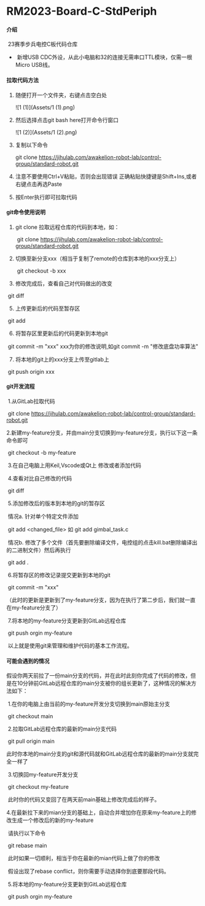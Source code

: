 # RM2023-Board-C-StdPeriph

#### 介绍
​	23赛季步兵电控C板代码仓库

- ​	新增USB CDC外设，从此小电脑和32的连接无需串口TTL模块，仅需一根Micro USB线。

#### 拉取代码方法
1. 随便打开一个文件夹，右键点击空白处

   ![1 (1)](Assets/1 (1).png)

2. 然后选择点击git bash here打开命令行窗口

   ![1 (2)](Assets/1 (2).png)

3. 复制以下命令

   git clone https://jihulab.com/awakelion-robot-lab/control-group/standard-robot.git

4. 注意不要使用Ctrl+V粘贴，否则会出现错误
   正确粘贴快捷键是Shift+Ins,或者右键点击再选Paste

5. 按Enter执行即可拉取代码

   

#### git命令使用说明
1. git clone 拉取远程仓库的代码到本地，如：

     ​	git clone https://jihulab.com/awakelion-robot-lab/control-group/standard-robot.git
     
2. 切换至新分支xxx（相当于复制了remote的仓库到本地的xxx分支上）

     ​	git checkout -b xxx 


3. 修改完成后，查看自己对代码做出的改变

​			git diff 

5. 上传更新后的代码至暂存区


​			git add 

6. 将暂存区里更新后的代码更新到本地git
	

​			git commit -m "xxx"            xxx为你的修改说明,如git commit -m "修改底盘功率算法"

7.  将本地的git上的xxx分支上传至gitlab上

​			git push origin xxx



#### git开发流程

​	1.从GitLab拉取代码

​				git clone https://jihulab.com/awakelion-robot-lab/control-group/standard-robot.git

​	2.新建my-feature分支，并由main分支切换到my-feature分支，执行以下这一条命令即可

​				git checkout -b my-feature

​	3.在自己电脑上用Keil,Vscode或Qt上 修改或者添加代码

​	4.查看对比自己修改的代码

​				git diff

​	5.添加修改后的版本到本地的git的暂存区

​		情况a.	针对单个特定文件添加

​					git add <changed_file>  如 git add gimbal_task.c

​		情况b.	修改了多个文件（首先要删除编译文件，电控组的点击kill.bat删除编译出的二进制文件）然后再执行

​					git add .

​	6.将暂存区的修改记录提交更新到本地的git   

​				git commit -m "xxx"

​		（此时的更新是更新到了my-feature分支，因为在执行了第二步后，我们就一直在my-feature分支了）

​	7.将本地的my-feature分支更新到GitLab远程仓库

​				git push orgin my-feature

​	以上就是使用git来管理和维护代码的基本工作流程。




#### 可能会遇到的情况
​	假设你两天前拉了一份main分支的代码，并在此时此刻你完成了代码的修改，但是在10分钟前GitLab远程仓库的main分支被你的组长更新了，这种情况的解决方法如下：

​	1.在你的电脑上由当前的my-feature开发分支切换到main原始主分支

​			git checkout main

​	2.拉取GitLab远程仓库的最新的main分支代码

​			git pull origin main

​		此时你本地的main分支的git和源代码就和GitLab远程仓库的最新的main分支就完全一样了

​	3.切换回my-feature开发分支

​			git checkout my-feature

​    	此时你的代码又变回了在两天前main基础上修改完成后的样子。

​	4.在最新拉下来的mian分支的基础上，自动合并增加你在原来my-feature上的修改生成一个修改后的新的my-feature

​	请执行以下命令

​			git rebase main

​		此时如果一切顺利，相当于你在最新的mian代码上做了你的修改

​		假设出现了rebase conflict，则你需要手动选择你到底要那段代码。

​	5.将本地的my-feature分支更新到GitLab远程仓库

​			git push orgin my-feature







 



















